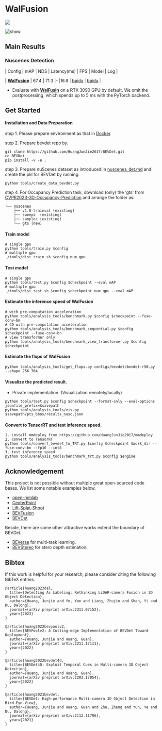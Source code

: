 # WalFusion


![](./resources/nds-fps-dal.png)

<img src="https://github.com/webyww/WalFusion/blob/main/WalFusion.gif" alt="show" />


## Main Results
### Nuscenes Detection
| Config                                                                    | mAP        | NDS        | Latency(ms) | FPS  | Model                                                                                          | Log                                                                                            |

| [**WalFusion**]() | 67.4 | 71.3 |-  |16.6 | [baidu]() | [baidu]() |







- Evaluate with [**WalFusin**]() on a RTX 3090 GPU by default. We omit the postprocessing, which spends up to 5 ms with the PyTorch backend.

## Get Started

#### Installation and Data Preparation

step 1. Please prepare environment as that in [Docker](docker/Dockerfile).

step 2. Prepare bevdet repo by.
```shell script
git clone https://github.com/HuangJunJie2017/BEVDet.git
cd BEVDet
pip install -v -e .
```

step 3. Prepare nuScenes dataset as introduced in [nuscenes_det.md](docs/en/datasets/nuscenes_det.md) and create the pkl for BEVDet by running:
```shell
python tools/create_data_bevdet.py
```
step 4. For Occupancy Prediction task, download (only) the 'gts' from [CVPR2023-3D-Occupancy-Prediction](https://github.com/CVPR2023-3D-Occupancy-Prediction/CVPR2023-3D-Occupancy-Prediction) and arrange the folder as:
```shell script
└── nuscenes
    ├── v1.0-trainval (existing)
    ├── sweeps  (existing)
    ├── samples (existing)
    └── gts (new)
```

#### Train model
```shell
# single gpu
python tools/train.py $config
# multiple gpu
./tools/dist_train.sh $config num_gpu
```

#### Test model
```shell
# single gpu
python tools/test.py $config $checkpoint --eval mAP
# multiple gpu
./tools/dist_test.sh $config $checkpoint num_gpu --eval mAP
```

#### Estimate the inference speed of WalFusion

```shell
# with pre-computation acceleration
python tools/analysis_tools/benchmark.py $config $checkpoint --fuse-conv-bn
# 4D with pre-computation acceleration
python tools/analysis_tools/benchmark_sequential.py $config $checkpoint --fuse-conv-bn
# view transformer only
python tools/analysis_tools/benchmark_view_transformer.py $config $checkpoint
```

#### Estimate the flops of WalFusion

```shell
python tools/analysis_tools/get_flops.py configs/bevdet/bevdet-r50.py --shape 256 704
```

#### Visualize the predicted result.

- Private implementation. (Visualization remotely/locally)

```shell
python tools/test.py $config $checkpoint --format-only --eval-options jsonfile_prefix=$savepath
python tools/analysis_tools/vis.py $savepath/pts_bbox/results_nusc.json
```

#### Convert to TensorRT and test inference speed.

```shell
1. install mmdeploy from https://github.com/HuangJunJie2017/mmdeploy
2. convert to TensorRT
python tools/convert_bevdet_to_TRT.py $config $checkpoint $work_dir --fuse-conv-bn --fp16 --int8
3. test inference speed
python tools/analysis_tools/benchmark_trt.py $config $engine
```

## Acknowledgement

This project is not possible without multiple great open-sourced code bases. We list some notable examples below.

- [open-mmlab](https://github.com/open-mmlab)
- [CenterPoint](https://github.com/tianweiy/CenterPoint)
- [Lift-Splat-Shoot](https://github.com/nv-tlabs/lift-splat-shoot)
- [BEVFusion](https://github.com/mit-han-lab/bevfusion)
- [BEVDet](https://github.com/mit-han-lab/bevfusion)


Beside, there are some other attractive works extend the boundary of BEVDet.

- [BEVerse](https://github.com/zhangyp15/BEVerse)  for multi-task learning.
- [BEVStereo](https://github.com/Megvii-BaseDetection/BEVStereo)  for stero depth estimation.

## Bibtex

If this work is helpful for your research, please consider citing the following BibTeX entries.

```
@article{huang2023dal,
  title={Detecting As Labeling: Rethinking LiDAR-camera Fusion in 3D Object Detection},
  author={Huang, Junjie and Ye, Yun and Liang, Zhujin and Shan, Yi and Du, Dalong},
  journal={arXiv preprint arXiv:2311.07152},
  year={2023}
}

@article{huang2022bevpoolv2,
  title={BEVPoolv2: A Cutting-edge Implementation of BEVDet Toward Deployment},
  author={Huang, Junjie and Huang, Guan},
  journal={arXiv preprint arXiv:2211.17111},
  year={2022}
}

@article{huang2022bevdet4d,
  title={BEVDet4D: Exploit Temporal Cues in Multi-camera 3D Object Detection},
  author={Huang, Junjie and Huang, Guan},
  journal={arXiv preprint arXiv:2203.17054},
  year={2022}
}

@article{huang2021bevdet,
  title={BEVDet: High-performance Multi-camera 3D Object Detection in Bird-Eye-View},
  author={Huang, Junjie and Huang, Guan and Zhu, Zheng and Yun, Ye and Du, Dalong},
  journal={arXiv preprint arXiv:2112.11790},
  year={2021}
}
```
